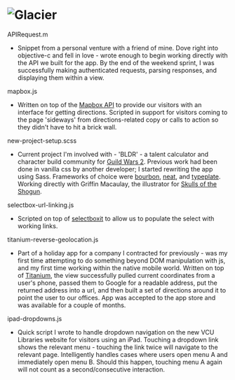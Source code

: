 ![Glacier](http://f.cl.ly/items/0i1G0y2d112A2Q2Y232s/Screen%20Shot%202013-10-11%20at%208.55.25%20PM.png)
============================================

APIRequest.m
- Snippet from a personal venture with a friend of mine. Dove right into objective-c and fell in love - wrote enough to begin working directly with the API we built for the app. By the end of the weekend sprint, I was successfully making authenticated requests, parsing responses, and displaying them within a view. 

mapbox.js
- Written on top of the [Mapbox API](https://www.mapbox.com/) to provide our visitors with an interface for getting directions. Scripted in support for visitors coming to the page 'sideways' from directions-related copy or calls to action so they didn't have to hit a brick wall. 

new-project-setup.scss
- Current project I'm involved with - 'BLDR' - a talent calculator and character build community for [Guild Wars 2](https://www.guildwars2.com/en/). Previous work had been done in vanilla css by another developer; I started rewriting the app using Sass. Frameworks of choice were [bourbon](http://bourbon.io/), [neat](http://neat.bourbon.io/), and [typeplate](http://typeplate.com/). Working directly with Griffin Macaulay, the illustrator for [Skulls of the Shogun](http://skullsoftheshogun.com/).

selectbox-url-linking.js
- Scripted on top of [selectboxit](http://gregfranko.com/jquery.selectBoxIt.js/) to allow us to populate the select with working links. 

titanium-reverse-geolocation.js
- Part of a holiday app for a company I contracted for previously - was my first time attempting to do something beyond DOM manipulation with js, and my first time working within the native mobile world. Written on top of [Titanium](http://www.appcelerator.com/titanium/titanium-sdk/), the view successfully pulled current coordinates from a user's phone, passed them to Google for a readable address, put the returned address into a url, and then built a set of directions around it to point the user to our offices. App was accepted to the app store and was available for a couple of months.

ipad-dropdowns.js
- Quick script I wrote to handle dropdown navigation on the new VCU Libraries website for visitors using an iPad. Touching a dropdown link shows the relevant menu - touching the link twice will navigate to the relevant page. Intelligently handles cases where users open menu A and immediately open menu B. Should this happen, touching menu A again will not count as a second/consecutive interaction.
